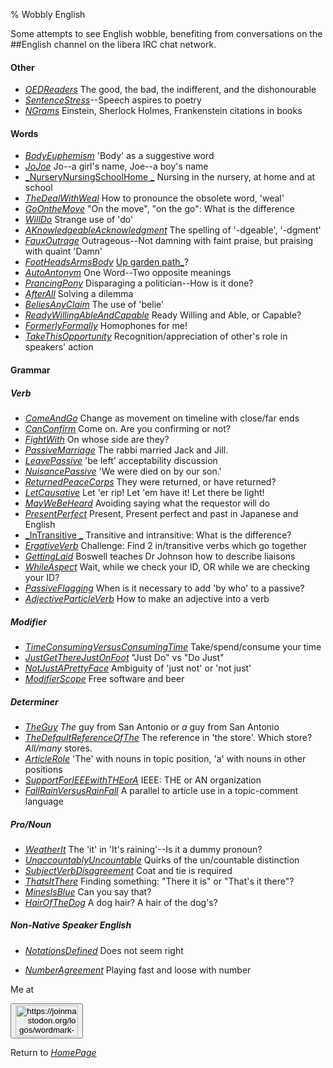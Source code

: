 % Wobbly English

Some attempts to see English wobble, benefiting from conversations on the ##English channel on the libera IRC chat network.

#### Other

* [_OEDReaders_](OEDReaders.html) The good, the bad, the indifferent, and the dishonourable
* [_SentenceStress_](SentenceStress.html)--Speech aspires to poetry
* [_NGrams_](NGrams.html) Einstein, Sherlock Holmes, Frankenstein citations in books

#### Words

* [_BodyEuphemism_](BodyEuphemism.html) 'Body' as a suggestive word
* [_JoJoe_](JoJoe.html) Jo--a girl's name, Joe--a boy's name
* [_NurseryNursingSchoolHome _](NurseryNursingSchoolHome.html) Nursing in the nursery, at home and at school
* [_TheDealWithWeal_](TheDealWithWeal.html) How to pronounce the obsolete word, 'weal'
* [_GoOntheMove_](GoOntheMove.html) "On the move", "on the go": What is the difference
* [_WillDo_](WillDo.html) Strange use of 'do'
* [_AKnowledgeableAcknowledgment_](AKnowledgeableAcknowledgment.html) The spelling of '-dgeable', '-dgment'
* [_FauxOutrage_](FauxOutrage.html) Outrageous--Not damning with faint praise, but praising with quaint 'Damn'
* [_FootHeadsArmsBody_](FootHeadsArmsBody.html) [Up garden path_](https://en.wikipedia.org/wiki/Garden-path_sentence)?
* [_AutoAntonym_](AutoAntonym.html) One Word--Two opposite meanings
* [_PrancingPony_](PrancingPony.html) Disparaging a politician--How is it done?
* [_AfterAll_](AfterAll.html) Solving a dilemma
* [_BeliesAnyClaim_](BeliesAnyClaim.html) The use of 'belie'
* [_ReadyWillingAbleAndCapable_](ReadyWillingAbleAndCapable.html) Ready Willing and Able, or Capable?
* [_FormerlyFormally_](FormerlyFormally.html) Homophones for me!
* [_TakeThisOpportunity_](TakeThisOpportunity.html) Recognition/appreciation of other's role in speakers' action

#### Grammar

##### Verb

* [_ComeAndGo_](ComeAndGo.html) Change as movement on timeline with close/far ends
* [_CanConfirm_](CanConfirm.html) Come on. Are you confirming or not?
* [_FightWith_](FightWith.html) On whose side are they?
* [_PassiveMarriage_](PassiveMarriage.html) The rabbi married Jack and Jill.
* [_LeavePassive_](LeavePassive.html) 'be left' acceptability discussion
* [_NuisancePassive_](NuisancePassive.html) 'We were died on by our son.'
* [_ReturnedPeaceCorps_](ReturnedPeaceCorps.html) They were returned, or have returned?
* [_LetCausative_](LetCausative.html) Let 'er rip! Let 'em have it! Let there be light!
* [_MayWeBeHeard_](MayWeBeHeard.html) Avoiding saying what the requestor will do
* [_PresentPerfect_](PresentPerfect.html) Present, Present perfect and past in Japanese and English
* [_InTransitive _](InTransitive.html) Transitive and intransitive: What is the difference?
* [_ErgativeVerb_](ErgativeVerb.html) Challenge: Find 2 in/transitive verbs which go together
* [_GettingLaid_](GettingLaid.html) Boswell teaches Dr Johnson how to describe liaisons
* [_WhileAspect_](WhileAspect.html) Wait, while we check your ID, OR while we are checking your ID?
* [_PassiveFlagging_](PassiveFlagging.html) When is it necessary to add 'by who' to a passive?
* [_AdjectiveParticleVerb_](AdjectiveParticleVerb.html) How to make an adjective into a verb

##### Modifier

* [_TimeConsumingVersusConsumingTime_](TimeConsumingVersusConsumingTime.html) Take/spend/consume your time
* [_JustGetThereJustOnFoot_](JustGetThereJustOnFoot.html) "Just Do" vs "Do Just"
* [_NotJustAPrettyFace_](NotJustAPrettyFace.html) Ambiguity of 'just not' or 'not just'
* [_ModifierScope_](ModifierScope.html) Free software and beer

##### Determiner

* [_TheGuy_](TheGuy.html) *The* guy from San Antonio or *a* guy from San Antonio
* [_TheDefaultReferenceOfThe_](TheDefaultReferenceOfThe.html) The reference in 'the store'. Which store? *All/many* stores.
* [_ArticleRole_](ArticleRole.html) 'The' with nouns in topic position, 'a' with nouns in other positions
* [_SupportForIEEEwithTHEorA_](SupportForIEEEwithTHEorA.html) IEEE: THE or AN organization
* [_FallRainVersusRainFall_](FallRainVersusRainFall.html) A parallel to article use in a topic-comment language

##### Pro/Noun
* [_WeatherIt_](WeatherIt.html) The 'it' in 'It's raining'--Is it a dummy pronoun?
* [_UnaccountablyUncountable_](UnaccountablyUncountable.html) Quirks of the un/countable distinction 
* [_SubjectVerbDisagreement_](SubjectVerbDisagreement.html) Coat and tie is required
* [_ThatsItThere_](ThatsItThere.html) Finding something: "There it is" or "That's it there"?
* [_MinesIsBlue_](MinesIsBlue.html) Can you say that?
* [_HairOfTheDog_](HairOfTheDog.html) A dog hair? A hair of the dog's?

##### Non-Native Speaker English
* [_NotationsDefined_](NotationsDefined.html) Does not seem right

* [_NumberAgreement_](NumberAgreement.html) Playing fast and loose with number

Me at
<form action='https://mastodon.sdf.org/@drbean'>
<button type='submit' class='btn'>
<img src='./mastodon.svg'
alt='https://joinmastodon.org/logos/wordmark-black-text.svg'
style='width:100px;height:50px'/>
</button></form>

Return to [_HomePage_](HomePage.html)
